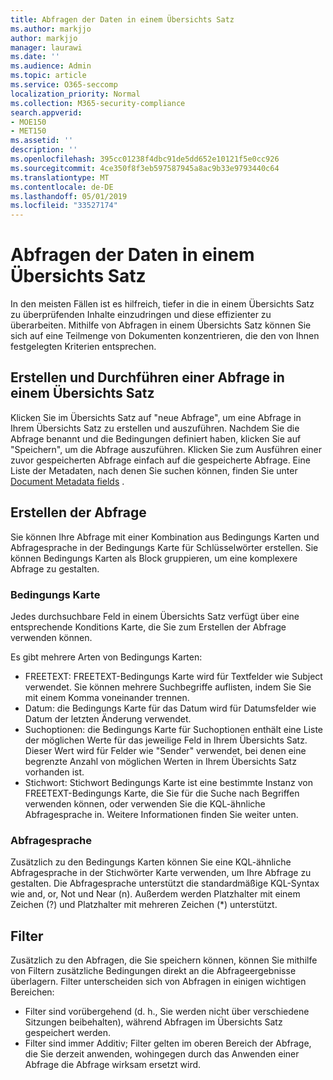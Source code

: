 ```yaml
---
title: Abfragen der Daten in einem Übersichts Satz
ms.author: markjjo
author: markjjo
manager: laurawi
ms.date: ''
ms.audience: Admin
ms.topic: article
ms.service: O365-seccomp
localization_priority: Normal
ms.collection: M365-security-compliance
search.appverid:
- MOE150
- MET150
ms.assetid: ''
description: ''
ms.openlocfilehash: 395cc01238f4dbc91de5dd652e10121f5e0cc926
ms.sourcegitcommit: 4ce350f8f3eb597587945a8ac9b33e9793440c64
ms.translationtype: MT
ms.contentlocale: de-DE
ms.lasthandoff: 05/01/2019
ms.locfileid: "33527174"
---
```

# <a name="query-the-data-in-a-review-set"></a>Abfragen der Daten in einem Übersichts Satz

In den meisten Fällen ist es hilfreich, tiefer in die in einem Übersichts Satz zu überprüfenden Inhalte einzudringen und diese effizienter zu überarbeiten. Mithilfe von Abfragen in einem Übersichts Satz können Sie sich auf eine Teilmenge von Dokumenten konzentrieren, die den von Ihnen festgelegten Kriterien entsprechen.

## <a name="creating-and-running-a-query-within-a-review-set"></a>Erstellen und Durchführen einer Abfrage in einem Übersichts Satz

Klicken Sie im Übersichts Satz auf "neue Abfrage", um eine Abfrage in Ihrem Übersichts Satz zu erstellen und auszuführen. Nachdem Sie die Abfrage benannt und die Bedingungen definiert haben, klicken Sie auf "Speichern", um die Abfrage auszuführen. Klicken Sie zum Ausführen einer zuvor gespeicherten Abfrage einfach auf die gespeicherte Abfrage. Eine Liste der Metadaten, nach denen Sie suchen können, finden Sie unter [Document Metadata fields](document-metadata-fields.md) .

## <a name="building-your-query"></a>Erstellen der Abfrage

Sie können Ihre Abfrage mit einer Kombination aus Bedingungs Karten und Abfragesprache in der Bedingungs Karte für Schlüsselwörter erstellen. Sie können Bedingungs Karten als Block gruppieren, um eine komplexere Abfrage zu gestalten.

### <a name="condition-card"></a>Bedingungs Karte

Jedes durchsuchbare Feld in einem Übersichts Satz verfügt über eine entsprechende Konditions Karte, die Sie zum Erstellen der Abfrage verwenden können.

Es gibt mehrere Arten von Bedingungs Karten:
- FREETEXT: FREETEXT-Bedingungs Karte wird für Textfelder wie Subject verwendet. Sie können mehrere Suchbegriffe auflisten, indem Sie Sie mit einem Komma voneinander trennen.
- Datum: die Bedingungs Karte für das Datum wird für Datumsfelder wie Datum der letzten Änderung verwendet.
- Suchoptionen: die Bedingungs Karte für Suchoptionen enthält eine Liste der möglichen Werte für das jeweilige Feld in Ihrem Übersichts Satz. Dieser Wert wird für Felder wie "Sender" verwendet, bei denen eine begrenzte Anzahl von möglichen Werten in Ihrem Übersichts Satz vorhanden ist.
- Stichwort: Stichwort Bedingungs Karte ist eine bestimmte Instanz von FREETEXT-Bedingungs Karte, die Sie für die Suche nach Begriffen verwenden können, oder verwenden Sie die KQL-ähnliche Abfragesprache in. Weitere Informationen finden Sie weiter unten.

### <a name="query-language"></a>Abfragesprache

Zusätzlich zu den Bedingungs Karten können Sie eine KQL-ähnliche Abfragesprache in der Stichwörter Karte verwenden, um Ihre Abfrage zu gestalten. Die Abfragesprache unterstützt die standardmäßige KQL-Syntax wie and, or, Not und Near (n). Außerdem werden Platzhalter mit einem Zeichen (?) und Platzhalter mit mehreren Zeichen (*) unterstützt.

## <a name="filter"></a>Filter

Zusätzlich zu den Abfragen, die Sie speichern können, können Sie mithilfe von Filtern zusätzliche Bedingungen direkt an die Abfrageergebnisse überlagern. Filter unterscheiden sich von Abfragen in einigen wichtigen Bereichen:
- Filter sind vorübergehend (d. h., Sie werden nicht über verschiedene Sitzungen beibehalten), während Abfragen im Übersichts Satz gespeichert werden.
- Filter sind immer Additiv; Filter gelten im oberen Bereich der Abfrage, die Sie derzeit anwenden, wohingegen durch das Anwenden einer Abfrage die Abfrage wirksam ersetzt wird.